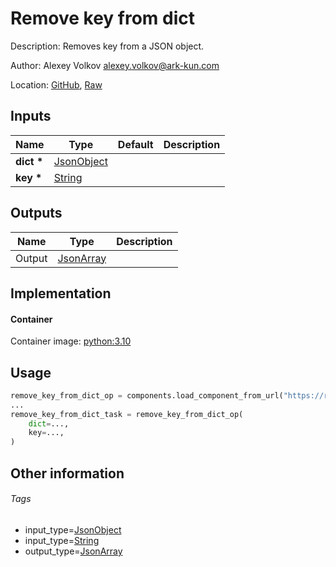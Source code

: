 <!-- BEGIN_GENERATED_CONTENT -->
# Remove key from dict

Description: Removes key from a JSON object.

Author: Alexey Volkov <alexey.volkov@ark-kun.com>

Location: [GitHub](https://github.com/Ark-kun/pipeline_components/blob/master/components/json/Dict/Remove/component.yaml), [Raw](https://raw.githubusercontent.com/Ark-kun/pipeline_components/master/components/json/Dict/Remove/component.yaml)

## Inputs

|Name|Type|Default|Description|
|-|-|-|-|
|**dict** **\***|[JsonObject]|||
|**key** **\***|[String]|||

## Outputs

|Name|Type|Description|
|-|-|-|
|Output|[JsonArray]||

## Implementation

#### Container

Container image: [python:3.10](https://hub.docker.com/r/_/python)

## Usage

```python
remove_key_from_dict_op = components.load_component_from_url("https://raw.githubusercontent.com/Ark-kun/pipeline_components/master/components/json/Dict/Remove/component.yaml")
...
remove_key_from_dict_task = remove_key_from_dict_op(
    dict=...,
    key=...,
)
```

## Other information

###### Tags

* input_type=[JsonObject]
* input_type=[String]
* output_type=[JsonArray]

[JsonArray]: https://github.com/Ark-kun/pipeline_components/tree/master/types/JsonArray
[JsonObject]: https://github.com/Ark-kun/pipeline_components/tree/master/types/JsonObject
[String]: https://github.com/Ark-kun/pipeline_components/tree/master/types/String
<!-- END_GENERATED_CONTENT -->
